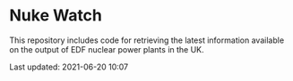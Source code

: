 # Nuke Watch

This repository includes code for retrieving the latest information available on the output of EDF nuclear power plants in the UK.

Last updated: 2021-06-20 10:07